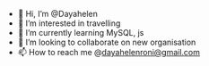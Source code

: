 - 👋 Hi, I’m @Dayahelen
- 👀 I’m interested in travelling
- 🌱 I’m currently learning MySQL, js 
- 💞️ I’m looking to collaborate on new organisation 
- 📫 How to reach me @dayahelenroni@gmail.com

<!---
Dayahelen/Dayahelen is a ✨ special ✨ repository because its `README.md` (this file) appears on your GitHub profile.
You can click the Preview link to take a look at your changes.
--->
